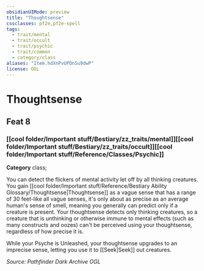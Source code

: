```yaml
---
obsidianUIMode: preview
title: "Thoughtsense"
cssclasses: pf2e,pf2e-spell
tags:
  - trait/mental
  - trait/occult
  - trait/psychic
  - trait/common
  - category/class
aliases: "Item.hdXnPvUPDnSu9dwP"
license: OGL
---
```

# Thoughtsense
## Feat 8
### [[cool folder/Important stuff/Bestiary/zz_traits/mental]][[cool folder/Important stuff/Bestiary/zz_traits/occult]][[cool folder/Important stuff/Reference/Classes/Psychic]]

**Category** class; 




You can detect the flickers of mental activity let off by all thinking creatures. You gain [[cool folder/Important stuff/Reference/Bestiary Ability Glossary/Thoughtsense|Thoughtsense]] as a vague sense that has a range of 30 feet-like all vague senses, it's only about as precise as an average human's sense of smell, meaning you generally can predict only if a creature is present. Your thoughtsense detects only thinking creatures, so a creature that is unthinking or otherwise immune to mental effects (such as many constructs and oozes) can't be perceived using your thoughtsense, regardless of how precise it is.

While your Psyche is Unleashed, your thoughtsense upgrades to an imprecise sense, letting you use it to [[Seek|Seek]] out creatures.

*Source: Pathfinder Dark Archive*
*OGL*